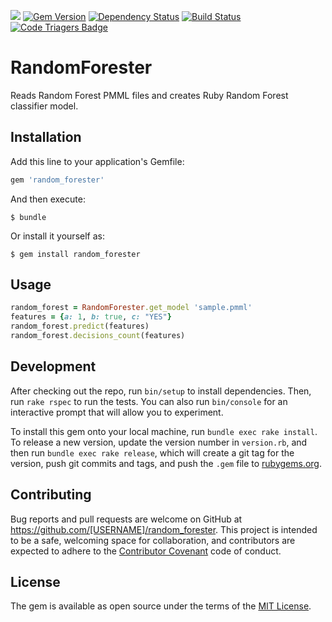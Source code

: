 <a href="https://codeclimate.com/github/asafschers/random_forester"><img src="https://codeclimate.com/github/asafschers/random_forester/badges/gpa.svg" /></a>
[![Gem Version](https://badge.fury.io/rb/random_forester.svg)](https://badge.fury.io/rb/random_forester)
[![Dependency Status](https://www.versioneye.com/user/projects/5870c8c42f149b00509e72a3/badge.svg?style=flat-square)](https://www.versioneye.com/user/projects/5870c8c42f149b00509e72a3)
[![Build Status](https://travis-ci.org/asafschers/random_forester.svg?branch=master)](https://travis-ci.org/asafschers/random_forester)
[![Code Triagers Badge](https://www.codetriage.com/asafschers/random_forester/badges/users.svg)](https://www.codetriage.com/asafschers/random_forester)

# RandomForester

Reads Random Forest PMML files and creates Ruby Random Forest classifier model.

## Installation

Add this line to your application's Gemfile:

```ruby
gem 'random_forester'
```

And then execute:

    $ bundle

Or install it yourself as:

    $ gem install random_forester

## Usage

```ruby
random_forest = RandomForester.get_model 'sample.pmml'
features = {a: 1, b: true, c: "YES"}
random_forest.predict(features)
random_forest.decisions_count(features)
```


## Development

After checking out the repo, run `bin/setup` to install dependencies. Then, run `rake rspec` to run the tests. You can also run `bin/console` for an interactive prompt that will allow you to experiment.

To install this gem onto your local machine, run `bundle exec rake install`. To release a new version, update the version number in `version.rb`, and then run `bundle exec rake release`, which will create a git tag for the version, push git commits and tags, and push the `.gem` file to [rubygems.org](https://rubygems.org).

## Contributing

Bug reports and pull requests are welcome on GitHub at https://github.com/[USERNAME]/random_forester. This project is intended to be a safe, welcoming space for collaboration, and contributors are expected to adhere to the [Contributor Covenant](contributor-covenant.org) code of conduct.


## License

The gem is available as open source under the terms of the [MIT License](http://opensource.org/licenses/MIT).

